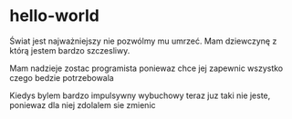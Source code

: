 # hello-world
Świat jest najważniejszy nie pozwólmy mu umrzeć.
Mam dziewczynę z którą jestem bardzo szczesliwy.

Mam nadzieje zostac programista poniewaz chce jej zapewnic wszystko czego bedzie potrzebowala

Kiedys bylem bardzo impulsywny wybuchowy teraz juz taki nie jeste, poniewaz dla niej zdolalem sie zmienic
